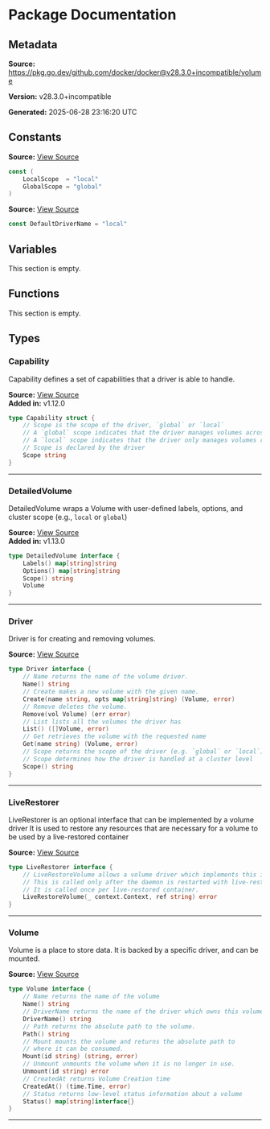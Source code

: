 # Package Documentation

## Metadata

**Source:** https://pkg.go.dev/github.com/docker/docker@v28.3.0+incompatible/volume

**Version:** v28.3.0+incompatible

**Generated:** 2025-06-28 23:16:20 UTC

## Constants

**Source:** [View Source](https://github.com/docker/docker/blob/v28.3.0/volume/volume.go#L14)

```go
const (
	LocalScope  = "local"
	GlobalScope = "global"
)
```

**Source:** [View Source](https://github.com/docker/docker/blob/v28.3.0/volume/volume.go#L10)

```go
const DefaultDriverName = "local"
```

## Variables

This section is empty.

## Functions

This section is empty.

## Types

### Capability

Capability defines a set of capabilities that a driver is able to handle.

**Source:** [View Source](https://github.com/docker/docker/blob/v28.3.0/volume/volume.go#L37)  
**Added in:** v1.12.0

```go
type Capability struct {
	// Scope is the scope of the driver, `global` or `local`
	// A `global` scope indicates that the driver manages volumes across the cluster
	// A `local` scope indicates that the driver only manages volumes resources local to the host
	// Scope is declared by the driver
	Scope string
}
```

---

### DetailedVolume

DetailedVolume wraps a Volume with user-defined labels, options, and cluster scope (e.g., `local` or `global`)

**Source:** [View Source](https://github.com/docker/docker/blob/v28.3.0/volume/volume.go#L74)  
**Added in:** v1.13.0

```go
type DetailedVolume interface {
	Labels() map[string]string
	Options() map[string]string
	Scope() string
	Volume
}
```

---

### Driver

Driver is for creating and removing volumes.

**Source:** [View Source](https://github.com/docker/docker/blob/v28.3.0/volume/volume.go#L20)  

```go
type Driver interface {
	// Name returns the name of the volume driver.
	Name() string
	// Create makes a new volume with the given name.
	Create(name string, opts map[string]string) (Volume, error)
	// Remove deletes the volume.
	Remove(vol Volume) (err error)
	// List lists all the volumes the driver has
	List() ([]Volume, error)
	// Get retrieves the volume with the requested name
	Get(name string) (Volume, error)
	// Scope returns the scope of the driver (e.g. `global` or `local`).
	// Scope determines how the driver is handled at a cluster level
	Scope() string
}
```

---

### LiveRestorer

LiveRestorer is an optional interface that can be implemented by a volume driver
It is used to restore any resources that are necessary for a volume to be used by a live-restored container

**Source:** [View Source](https://github.com/docker/docker/blob/v28.3.0/volume/volume.go#L66)  

```go
type LiveRestorer interface {
	// LiveRestoreVolume allows a volume driver which implements this interface to restore any necessary resources (such as reference counting)
	// This is called only after the daemon is restarted with live-restored containers
	// It is called once per live-restored container.
	LiveRestoreVolume(_ context.Context, ref string) error
}
```

---

### Volume

Volume is a place to store data. It is backed by a specific driver, and can be mounted.

**Source:** [View Source](https://github.com/docker/docker/blob/v28.3.0/volume/volume.go#L46)  

```go
type Volume interface {
	// Name returns the name of the volume
	Name() string
	// DriverName returns the name of the driver which owns this volume.
	DriverName() string
	// Path returns the absolute path to the volume.
	Path() string
	// Mount mounts the volume and returns the absolute path to
	// where it can be consumed.
	Mount(id string) (string, error)
	// Unmount unmounts the volume when it is no longer in use.
	Unmount(id string) error
	// CreatedAt returns Volume Creation time
	CreatedAt() (time.Time, error)
	// Status returns low-level status information about a volume
	Status() map[string]interface{}
}
```

---

